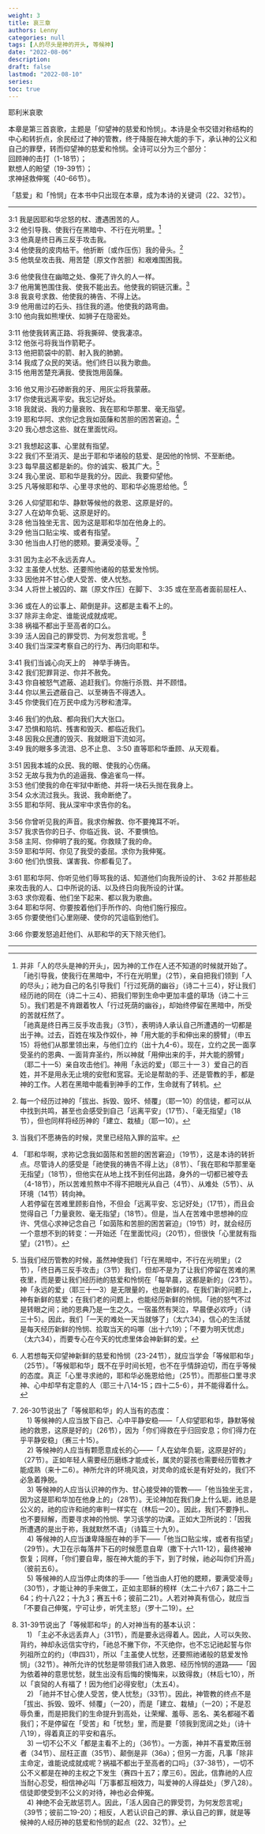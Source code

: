 ```yaml
---
weight: 3
title: 哀三章
authors: Lenny
categories: null
tags: [人的尽头是神的开头, 等候神]
date: "2022-08-06"
description: 
draft: false
lastmod: "2022-08-10"
series:
toc: true
---
```

耶利米哀歌  

本章是第三首哀歌，主题是「仰望神的慈爱和怜悯」。本诗是全书交错对称结构的中心和转折点，余民经过了神的管教，终于降服在神大能的手下，承认神的公义和自己的罪孽，转而仰望神的慈爱和怜悯。全诗可以分为三个部分：  
回顾神的击打（1-18节）；  
默想人的盼望（19-39节）；  
求神拯救伸冤（40-66节）。  

「慈爱」和「怜悯」在本书中只出现在本章，成为本诗的关键词（22、32节）。

<!--more-->
---

3:1 我是因耶和华忿怒的杖、遭遇困苦的人。  
3:2 他引导我、使我行在黑暗中、不行在光明里。[^1]  
3:3 他真是终日再三反手攻击我。  
3:4 他使我的皮肉枯干。他折断〔或作压伤〕我的骨头。[^2]  
3:5 他筑垒攻击我、用苦楚〔原文作苦胆〕和艰难围困我。  

3:6 他使我住在幽暗之处、像死了许久的人一样。  
3:7 他用篱笆围住我、使我不能出去。他使我的铜链沉重。[^3]  
3:8 我哀号求救、他使我的祷告、不得上达。  
3:9 他用凿过的石头、挡住我的道。他使我的路弯曲。  
3:10 他向我如熊埋伏、如狮子在隐密处。  

3:11 他使我转离正路、将我撕碎、使我凄凉。  
3:12 他张弓将我当作箭靶子。  
3:13 他把箭袋中的箭、射入我的肺腑。  
3:14 我成了众民的笑话。他们终日以我为歌曲。  
3:15 他用苦楚充满我、使我饱用茵蔯。  

3:16 他又用沙石碜断我的牙、用灰尘将我蒙蔽。  
3:17 你使我远离平安。我忘记好处。  
3:18 我就说、我的力量衰败、我在耶和华那里、毫无指望。  
3:19 耶和华阿、求你记念我如茵蔯和苦胆的困苦窘迫。[^4]  
3:20 我心想念这些、就在里面忧闷。  

3:21 我想起这事、心里就有指望。  
3:22 我们不至消灭、是出于耶和华诸般的慈爱、是因他的怜悯、不至断绝。  
3:23 每早晨这都是新的。你的诚实、极其广大。[^5]  
3:24 我心里说、耶和华是我的分。因此、我要仰望他。  
3:25 凡等候耶和华、心里寻求他的、耶和华必施恩给他。[^6]  

3:26 人仰望耶和华、静默等候他的救恩、这原是好的。  
3:27 人在幼年负轭、这原是好的。  
3:28 他当独坐无言、因为这是耶和华加在他身上的。  
3:29 他当口贴尘埃、或者有指望。  
3:30 他当由人打他的腮颊。要满受凌辱。[^7]  

3:31 因为主必不永远丢弃人。  
3:32 主虽使人忧愁、还要照他诸般的慈爱发怜悯。  
3:33 因他并不甘心使人受苦、使人忧愁。  
3:34 人将世上被囚的、踹〔原文作压〕在脚下、
3:35 或在至高者面前屈枉人、

3:36 或在人的讼事上、颠倒是非。这都是主看不上的。  
3:37 除非主命定、谁能说成就成呢。  
3:38 祸福不都出于至高者的口么。  
3:39 活人因自己的罪受罚、为何发怨言呢。[^8]  
3:40 我们当深深考察自己的行为、再归向耶和华。  

3:41 我们当诚心向天上的　神举手祷告。  
3:42 我们犯罪背逆、你并不赦免。  
3:43 你自被怒气遮蔽、追赶我们。你施行杀戮、并不顾惜。  
3:44 你以黑云遮蔽自己、以至祷告不得透入。  
3:45 你使我们在万民中成为污秽和渣滓。  

3:46 我们的仇敌、都向我们大大张口。  
3:47 恐惧和陷坑、残害和毁灭、都临近我们。  
3:48 因我众民遭的毁灭、我就眼泪下流如河。  
3:49 我的眼多多流泪、总不止息、
3:50 直等耶和华垂顾、从天观看。  

3:51 因我本城的众民、我的眼、使我的心伤痛。  
3:52 无故与我为仇的追逼我、像追雀鸟一样。  
3:53 他们使我的命在牢狱中断绝、并将一块石头抛在我身上。  
3:54 众水流过我头。我说、我命断绝了。  
3:55 耶和华阿、我从深牢中求告你的名。  

3:56 你曾听见我的声音。我求你解救、你不要掩耳不听。  
3:57 我求告你的日子、你临近我、说、不要惧怕。  
3:58 主阿、你伸明了我的冤。你救赎了我的命。  
3:59 耶和华阿、你见了我受的委屈。求你为我伸冤。  
3:60 他们仇恨我、谋害我、你都看见了。  

3:61 耶和华阿、你听见他们辱骂我的话、知道他们向我所设的计、
3:62 并那些起来攻击我的人、口中所说的话、以及终日向我所设的计谋。  
3:63 求你观看、他们坐下起来、都以我为歌曲。  
3:64 耶和华阿、你要按着他们手所作的、向他们施行报应。  
3:65 你要使他们心里刚硬、使你的咒诅临到他们。  

3:66 你要发怒追赶他们、从耶和华的天下除灭他们。 

---

[^1]: 并非「人的尽头是神的开头」，因为神的工作在人还不知道的时候就开始了。「祂引导我，使我行在黑暗中，不行在光明里」（2节），亲自把我们领到「人的尽头」；祂为自己的名引导我们「行过死荫的幽谷」（诗二十三4），好让我们经历祂的同在（诗二十三4）、把我们带到生命中更加丰盛的草场（诗二十三5）。我们若是不肯跟着牧人「行过死荫的幽谷」，却始终停留在黑暗中，所受的苦就枉然了。  
「祂真是终日再三反手攻击我」（3节），表明诗人承认自己所遭遇的一切都是出于神。过去，百姓在埃及作奴仆，神「用大能的手和伸出来的膀臂」（申五15）将他们从那里领出来，与他们立约（出十九4-6）。现在，立约之民一面享受圣约的恩典、一面背弃圣约，所以神就「用伸出来的手，并大能的膀臂」（耶二十一5）亲自攻击他们。神用「永远的爱」（耶三十一３）爱自己的百姓，并不是用永无止境的安慰和宽容。无论是帮助的手、还是管教的手，都是神的工作。人若在黑暗中能看到神手的工作，生命就有了转机。   
[^2]: 每一个经历过神的「拔出、拆毁、毁坏、倾覆」（耶一10）的信徒，都可以从中找到共鸣，甚至也会感受到自己「远离平安」（17节）、「毫无指望」（18节），但也同样将经历神的「建立、栽植」（耶一10）。  
[^3]: 当我们不愿祷告的时候，灵里已经陷入罪的监牢。  
[^4]: 「耶和华啊，求祢记念我如茵陈和苦胆的困苦窘迫」（19节），这是本诗的转折点。尽管诗人的感受是「祂使我的祷告不得上达」（8节）、「我在耶和华那里毫无指望」（18节），但他实在从地上找不到任何出路，身外的一切都已被夺去（4-18节），所以苦难煎熬中不得不把眼光从自己（4节）、从难处（5节）、从环境（14节）转向神。  
人若停留在苦难里顾影自怜，不但会「远离平安、忘记好处」（17节），而且会觉得自己「力量衰败、毫无指望」（18节）。但是，当人在苦难中思想神的应许、凭信心求神记念自己「如茵陈和苦胆的困苦窘迫」（19节）时，就会经历一个意想不到的转变：一开始还「在里面忧闷」（20节），但很快「心里就有指望」（21节）。  
[^5]: 当我们经历管教的时候，虽然神使我们「行在黑暗中，不行在光明里」（2节），「终日再三反手攻击」（3节）我们，但却不是为了让我们停留在苦难的黑夜里，而是要让我们经历祂的慈爱和怜悯在「每早晨，这都是新的」（23节）。神「永远的爱」（耶三十一3）是无限量的，也是新鲜的。在我们新的问题上，神有新鲜的慈爱；在我们老的问题上，也能经历新鲜的怜悯。「祂的怒气不过是转眼之间；祂的恩典乃是一生之久。一宿虽然有哭泣，早晨便必欢呼」（诗三十5）。因此，我们「一天的难处一天当就够了」（太六34），信心的生活就是每天经历新鲜的怜悯、拾取当天的吗哪（出十六19）；「不要为明天忧虑」（太六34），而要专心在今天的忧虑里体会神新鲜的爱。  
[^6]: 人若想每天仰望神新鲜的慈爱和怜悯（23-24节），就应当学会「等候耶和华」（25节）。「等候耶和华」既不在乎时间长短，也不在乎情辞迫切，而在乎等候的态度。真正「心里寻求祂的，耶和华必施恩给他」（25节）。而那些口里寻求神、心中却早有定意的人（耶三十八14-15；四十二5-6），并不能得着什么。  
[^7]: 26-30节说出了「等候耶和华」的人当有的态度：  
&emsp;1) 等候神的人应当放下自己、心中平静安稳——「人仰望耶和华，静默等候祂的救恩，这原是好的」（26节），因为「你们得救在乎归回安息；你们得力在乎平静安稳」（赛三十15）。  
&emsp;2) 等候神的人应当有颗愿意成长的心——「人在幼年负轭，这原是好的」（27节）。正如年轻人需要经历磨练才能成长，属灵的婴孩也需要经历管教才能成熟（来十二6）。神所允许的环境风浪，对灵命的成长是有好处的，我们不必急着挣脱。  
&emsp;3) 等候神的人应当认识神的作为、甘心接受神的管教——「他当独坐无言，因为这是耶和华加在他身上的」（28节）。无论神加在我们身上什么轭，祂总是公义的，祂的应许和祂的审判一样实在（林后一20）。因此，我们不要挣扎、也不要辩解，而要寻求神的怜悯、学习该学的功课。正如大卫所说的：「因我所遭遇的是出于祢，我就默然不语」（诗篇三十九9）。  
&emsp;4) 等候神的人应当谦卑降服在神的手下——「他当口贴尘埃，或者有指望」（29节）。大卫在示每落井下石的时候愿意自卑（撒下十六11-12），最终被神恢复；同样，「你们要自卑，服在神大能的手下，到了时候，祂必叫你们升高」（彼前五6）。  
&emsp;5) 等候神的人应当停止肉体的手——「他当由人打他的腮颊，要满受凌辱」（30节），才能让神的手来做工，正如主耶稣的榜样（太二十六67；路二十二64；约十八22；十九3；赛五十6；彼前二21）。人若对神真有信心，就应当「不要自己伸冤，宁可让步，听凭主怒」（罗十二19）。  
[^8]: 31-39节说出了「等候耶和华」的人对神当有的基本认识：  
&emsp;1) 「主必不永远丢弃人」（31节），而是要永远得着人。因此，人可以失败、背约，神却永远信实守约，「祂总不撇下你，不灭绝你，也不忘记祂起誓与你列祖所立的约」（申四31），所以「主虽使人忧愁，还要照祂诸般的慈爱发怜悯」（32节）。神所允许的忧愁是带领我们进入救恩、经历怜悯的道路——「因为依着神的意思忧愁，就生出没有后悔的懊悔来，以致得救」（林后七10），所以「哀恸的人有福了！因为他们必得安慰」（太五4）。  
&emsp;2) 「祂并不甘心使人受苦，使人忧愁」（33节）。因此，神管教的终点不是「拔出、拆毁、毁坏、倾覆」（一20），而是「建立、栽植」（一20）；不是忍辱负重，而是把我们的生命提升到高处，让荣耀、羞辱、恶名、美名都碰不着我们；不是停留在「受苦」和「忧愁」里，而是要「领我到宽阔之处」（诗十八19），得着真正的平安和喜乐。  
&emsp;3) 一切不公不义「都是主看不上的」（36节）。一方面，神并不喜爱欺压弱者（34节）、屈枉正直（35节）、颠倒是非（36a）；但另一方面，凡事「除非主命定，谁能说成就成呢？祸福不都出于至高者的口吗」（37-38节），一切不公不义都是在神的主权之下发生（赛四十五7；摩三6）。因此，信靠祂的人应当耐心忍受，相信神必叫「万事都互相效力，叫爱神的人得益处」（罗八28）。信徒即使受到不公义的对待，神也必会伸冤。  
&emsp;4) 神绝不会无故惩罚人。因此，「活人因自己的罪受罚，为何发怨言呢」（39节；彼前二19-20）；相反，人若认识自己的罪、承认自己的罪，就是等候神的人经历神的慈爱和怜悯的起点（22、32节）。  